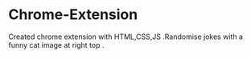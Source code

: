 # Chrome-Extension
Created chrome extension with HTML,CSS,JS .Randomise jokes with a funny cat image at right top .
